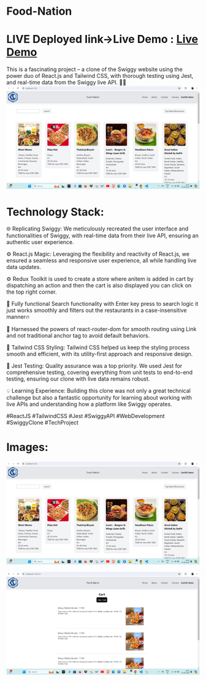 # Food-Nation 
# LIVE Deployed link->Live Demo : [Live Demo](https://food-nation-fdea3.web.app/)

This is a fascinating project – a clone of the Swiggy website using the power duo of React.js and Tailwind CSS, with thorough testing using Jest, and real-time data from the Swiggy live API. 🍔🛵
![1](https://github.com/jardani1/Food-Delivery-Application/blob/main/src/Screenshot%202024-06-24%20234426.png?raw=true)
# Technology Stack:

🌐 Replicating Swiggy: We meticulously recreated the user interface and functionalities of Swiggy, with real-time data from their live API, ensuring an authentic user experience.

⚙️ React.js Magic: Leveraging the flexibility and reactivity of React.js, we ensured a seamless and responsive user experience, all while handling live data updates.

⚙️ Redux Toolkit is used to create a store where anitem is added in cart by dispatching an action and then the cart is also displayed you can click on the top right corner.

🍭 Fully functional Search functionality with Enter key press to search logic it just works smoothly and filters out the restaurants in a case-insensitive manner🔥

🍭 Harnessed the powers of react-router-dom for smooth routing using Link and not traditional anchor tag to avoid default behaviors.

💅 Tailwind CSS Styling: Tailwind CSS helped us keep the styling process smooth and efficient, with its utility-first approach and responsive design.

🧪 Jest Testing: Quality assurance was a top priority. We used Jest for comprehensive testing, covering everything from unit tests to end-to-end testing, ensuring our clone with live data remains robust.

💡 Learning Experience: Building this clone was not only a great technical challenge but also a fantastic opportunity for learning about working with live APIs and understanding how a platform like Swiggy operates.

#ReactJS #TailwindCSS #Jest #SwiggyAPI #WebDevelopment #SwiggyClone #TechProject

# Images:

![1](https://github.com/jardani1/Food-Delivery-Application/blob/main/src/Screenshot%202024-06-24%20234426.png?raw=true)

![2](https://github.com/jardani1/Food-Delivery-Application/blob/main/src/Screenshot%202024-06-24%20234525.png?raw=true)
